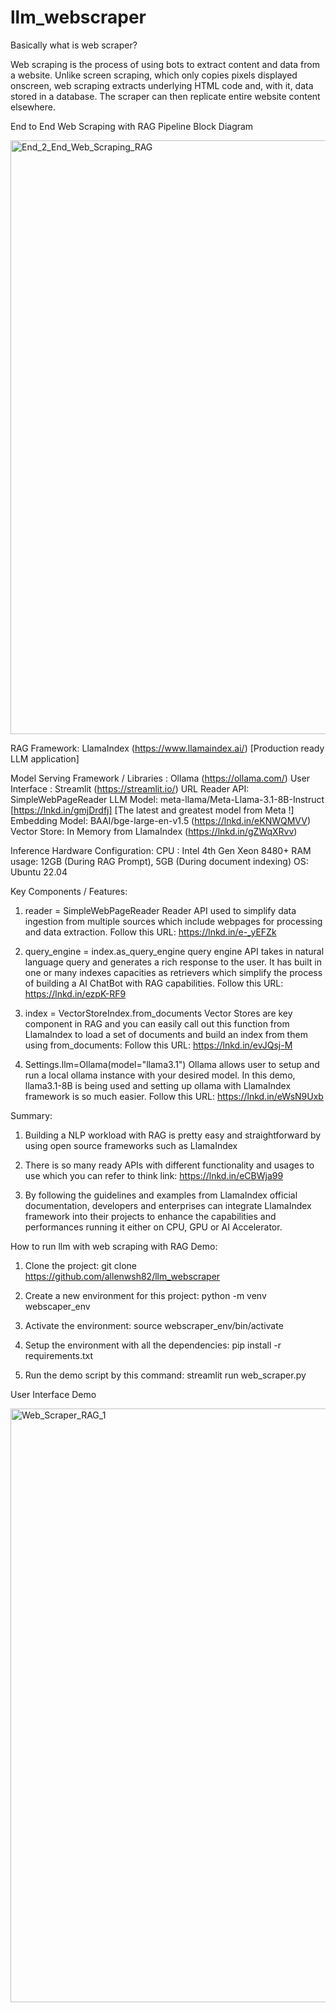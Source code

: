 # llm_webscraper


Basically what is web scraper?


Web scraping is the process of using bots to extract content and data from a website. Unlike screen scraping, which only copies pixels displayed onscreen, web scraping extracts underlying HTML code and, with it, data stored in a database. The scraper can then replicate entire website content elsewhere.



End to End Web Scraping with RAG Pipeline Block Diagram

<img width="950" alt="End_2_End_Web_Scraping_RAG" src="https://github.com/user-attachments/assets/b0e0dfa2-3088-41cc-a05c-3dbca3cc514f">



RAG Framework: LlamaIndex (https://www.llamaindex.ai/) 
[Production ready LLM application]

Model Serving Framework / Libraries : Ollama (https://ollama.com/)
User Interface : Streamlit (https://streamlit.io/) 
URL Reader API: SimpleWebPageReader 
LLM Model: meta-llama/Meta-Llama-3.1-8B-Instruct [https://lnkd.in/gmjDrdfj] [The latest and greatest model from Meta !]
Embedding Model: BAAI/bge-large-en-v1.5 (https://lnkd.in/eKNWQMVV)
Vector Store: In Memory from LlamaIndex (https://lnkd.in/gZWqXRvv)
 
Inference Hardware Configuration: 
CPU : Intel 4th Gen Xeon 8480+
RAM usage: 12GB (During RAG Prompt), 5GB (During document indexing)
OS: Ubuntu 22.04

Key Components / Features:
1. reader = SimpleWebPageReader
Reader API used to simplify data ingestion from multiple sources which include webpages for processing and data extraction.
Follow this URL: https://lnkd.in/e-_yEFZk

2. query_engine = index.as_query_engine
query engine API takes in natural language query and generates a rich response to the user. It has built in one or many indexes capacities as retrievers which simplify the process of building a AI ChatBot with RAG capabilities. 
Follow this URL: https://lnkd.in/ezpK-RF9

3. index = VectorStoreIndex.from_documents
Vector Stores are key component in RAG and you can easily call out this function from LlamaIndex to load a set of documents and build an index from them using from_documents:
Follow this URL: https://lnkd.in/evJQsj-M

4. Settings.llm=Ollama(model="llama3.1")
Ollama allows user to setup and run a local ollama instance with your desired model. In this demo, llama3.1-8B is being used and setting up ollama with LlamaIndex framework is so much easier. 
Follow this URL: https://lnkd.in/eWsN9Uxb


Summary:

1) Building a NLP workload with RAG is pretty easy and straightforward by using open source frameworks such as LlamaIndex 

2) There is so many ready APIs with different functionality and usages to use which you can refer to think link: https://lnkd.in/eCBWja99

3) By following the guidelines and examples from LlamaIndex official documentation, developers and enterprises can integrate LlamaIndex framework into their projects to enhance the capabilities and performances running it either on CPU, GPU or AI Accelerator.


How to run llm with web scraping with RAG Demo:

1) Clone the project: git clone https://github.com/allenwsh82/llm_webscraper
   
3) Create a new environment for this project: python -m venv webscaper_env
   
5) Activate the environment: source webscraper_env/bin/activate
   
7) Setup the environment with all the dependencies: pip install -r requirements.txt
   
9) Run the demo script by this command: streamlit run web_scraper.py



User Interface Demo 

<img width="950" alt="Web_Scraper_RAG_1" src="https://github.com/user-attachments/assets/ea80d361-3303-4990-97f1-7c518ccd17ac">

